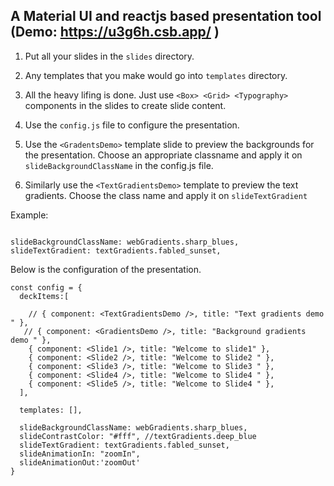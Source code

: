 ## A Material UI and reactjs based presentation tool (Demo: https://u3g6h.csb.app/ )

1) Put all your slides in the ` slides ` directory.

2) Any templates that you make would go into ` templates ` directory.

3) All the heavy lifing is done. Just use ` <Box> <Grid> <Typography> ` components in the slides to create slide content.

4) Use the `config.js` file to configure the presentation.

5) Use the `<GradentsDemo>` template slide to preview the backgrounds for the presentation. Choose an appropriate classname and apply it on ` slideBackgroundClassName ` in the config.js file.

6) Similarly use the ` <TextGradientsDemo> ` template to preview the text gradients. Choose the class name and apply it on ` slideTextGradient `


Example: 

```
 
slideBackgroundClassName: webGradients.sharp_blues,
slideTextGradient: textGradients.fabled_sunset, 

   ```

Below is the configuration of the presentation.

```
const config = {
  deckItems:[

    // { component: <TextGradientsDemo />, title: "Text gradients demo " }, 
   // { component: <GradientsDemo />, title: "Background gradients demo " },
    { component: <Slide1 />, title: "Welcome to slide1" },
    { component: <Slide2 />, title: "Welcome to Slide2 " },
    { component: <Slide3 />, title: "Welcome to Slide3 " },
    { component: <Slide4 />, title: "Welcome to Slide4 " },
    { component: <Slide5 />, title: "Welcome to Slide4 " },
  ], 

  templates: [],

  slideBackgroundClassName: webGradients.sharp_blues, 
  slideContrastColor: "#fff", //textGradients.deep_blue 
  slideTextGradient: textGradients.fabled_sunset, 
  slideAnimationIn: "zoomIn",
  slideAnimationOut:'zoomOut'
}


```








